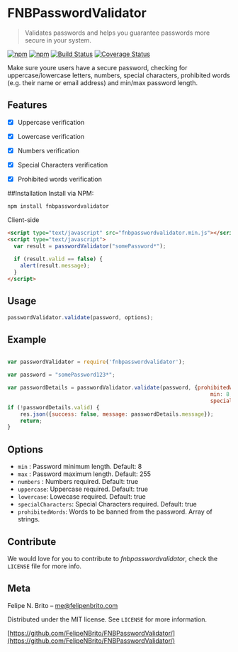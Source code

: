 # FNBPasswordValidator
> Validates passwords and helps you guarantee passwords more secure in your system.

[![npm](https://img.shields.io/npm/v/npm.svg?maxAge=2592000)]()
[![npm](https://img.shields.io/npm/l/express.svg?maxAge=2592000)]()
[![Build Status](https://travis-ci.org/FelipeNBrito/FNBPasswordValidator.svg?branch=master)](https://travis-ci.org/FelipeNBrito/FNBPasswordValidator)
[![Coverage Status](https://coveralls.io/repos/github/FelipeNBrito/FNBPasswordValidator/badge.svg?branch=master)](https://coveralls.io/github/FelipeNBrito/FNBPasswordValidator?branch=master)

Make sure youre users have a secure password, checking for uppercase/lowercase letters, numbers, special characters, prohibited words (e.g. their name or email address) and min/max password length.


## Features

- [x] Uppercase verification
- [x] Lowercase verification
- [x] Numbers verification
- [x] Special Characters verification
- [x] Prohibited words verification


##Installation
Install via NPM:

```ruby
npm install fnbpasswordvalidator

```

Client-side

```html
<script type="text/javascript" src="fnbpasswordvalidator.min.js"></script>
<script type="text/javascript">
  var result = passwordValidator("somePassword*");
  
  if (result.valid == false) { 
    alert(result.message);
  }
</script>
```

## Usage

```javascript 
passwordValidator.validate(password, options);
```

## Example

```javascript

var passwordValidator = require('fnbpasswordvalidator');

var password = "somePassword123*";

var passwordDetails = passwordValidator.validate(password, {prohibitedWords: [first_name, last_name, email],
                                                                min: 8,
                                                                specialCharacters: false});
if (!passwordDetails.valid) {
    res.json({success: false, message: passwordDetails.message});
    return; 
}
```
## Options

 * ``` min ``` : Password minimum length. Default: 8
 * ``` max ``` : Password maximum length. Default: 255
 * ```numbers``` : Numbers required. Default: true
 * ```uppercase```: Uppercase required. Default: true
 * ```lowercase```: Lowecase required. Default: true
 * ```specialCharacters```: Special Characters required. Default: true
 * ```prohibitedWords```: Words to be banned from the password. Array of strings.


## Contribute

We would love for you to contribute to *fnbpasswordvalidator*, check the ``LICENSE`` file for more info.

## Meta

Felipe N. Brito – me@felipenbrito.com

Distributed under the MIT license. See ``LICENSE`` for more information.

[https://github.com/FelipeNBrito/FNBPasswordValidator/](https://github.com/FelipeNBrito/FNBPasswordValidator/)
